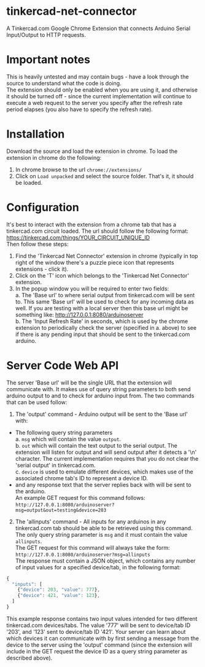 # tinkercad-net-connector
A Tinkercad.com Google Chrome Extension that connects Arduino Serial Input/Output to HTTP requests.<br/>

# Important notes
This is heavily untested and may contain bugs - have a look through the source to understand what the code is doing.<br/>
The extension should only be enabled when you are using it, and otherwise it should be turned off - since the current implementation will continue to execute a web request to the server you specify after the refresh rate period elapses (you also have to specify the refresh rate).<br/>

# Installation
Download the source and load the extension in chrome. To load the extension in chrome do the following:
1. In chrome browse to the url `chrome://extensions/`
2. Click on `Load unpacked` and select the source folder.
That's it, it should be loaded.

# Configuration
It's best to interact with the extension from a chrome tab that has a tinkercad.com circuit loaded. The url should follow the following format: https://tinkercad.com/things/YOUR_CIRCUIT_UNIQUE_ID<br/>
Then follow these steps:<br/>
1. Find the 'Tinkercad Net Connector' extension in chrome (typically in top right of the window there's a puzzle piece icon that represents extensions - click it).<br/>
2. Click on the 'T' icon which belongs to the 'Tinkercad Net Connector' extension.<br/>
3. In the popup window you will be required to enter two fields:<br/>
  a. The 'Base url' to where serial output from tinkercad.com will be sent to. This same 'Base url' will be used to check for any incoming data as well. If you are testing with a local server then this base url might be something like: http://127.0.0.1:8080/arduinoserver<br/>
  b. The 'Input Refresh Rate' in seconds, which is used by the chrome extension to periodically check the server (specified in a. above) to see if there is any pending input that should be sent to the tinkercad.com arduino.<br/>

# Server Code Web API
The server 'Base url' will be the single URL that the extension will communicate with. It makes use of query string parameters to both send arduino output to and to check for arduino input from. The two commands that can be used follow:<br/>
1. The 'output' command - Arduino output will be sent to the 'Base url' with:<br/>
* The following query string parameters<br/>
  a. `msg` which will contain the value `output`.<br/>
  b. `out` which will contain the text output to the serial output. The extension will listen for output and will send output after it detects a '\n' character. The current implementation requires that you do not clear the 'serial output' in tinkercad.com.<br/>
  c. `device` is used to emulate different devices, which makes use of the associated chrome tab's ID to represent a device ID.<br/>
* and any response text that the server replies back with will be sent to the arduino.<br/>
An example GET request for this command follows: `http://127.0.0.1:8080/arduinoserver?msg=output&out=testing&device=203`

2. The 'allinputs' command - All inputs for any arduinos in any tinkercad.com tab should be able to be retrieved using this command. The only query string parameter is `msg` and it must contain the value `allinputs`.<br/>
The GET request for this command will always take the form: `http://127.0.0.1:8080/arduinoserver?msg=allinputs`<br/>
The response must contain a JSON object, which contains any number of input values for a specified device/tab, in the following format:<br/>
```javascript
{
  "inputs": [
    {"device": 203, "value": 777},
    {"device": 421, "value": 123},
  ]
}
```
This example response contains two input values intended for two different tinkercad.com devices/tabs. The value '777' will be sent to device/tab ID '203', and '123' sent to device/tab ID '421'. Your server can learn about which devices it can communicate with by first sending a message from the device to the server using the 'output' command (since the extension will include in the GET request the device ID as a query string parameter as described above).<br/>
<br/>
<br/>
